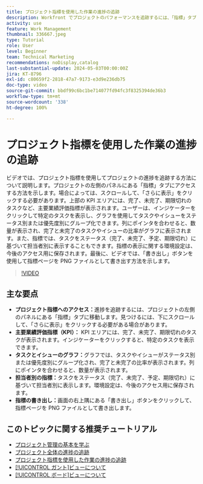 ```yaml
---
title: プロジェクト指標を使用した作業の進捗の追跡
description: Workfront でプロジェクトのパフォーマンスを追跡するには、「指標」タブを使用して、KPI、タスクとイシューのグラフ、担当者別の指標、効率的な進捗監視の書き出しオプションにアクセスします。
activity: use
feature: Work Management
thumbnail: 336667.jpeg
type: Tutorial
role: User
level: Beginner
team: Technical Marketing
recommendations: noDisplay,catalog
last-substantial-update: 2024-05-03T00:00:00Z
jira: KT-8796
exl-id: c80659f2-2818-47a7-9173-e3d9e236db75
doc-type: video
source-git-commit: bbdf99c6bc1be714077fd94fc3f8325394de36b3
workflow-type: tm+mt
source-wordcount: '338'
ht-degree: 100%

---
```


# プロジェクト指標を使用した作業の進捗の追跡

ビデオでは、プロジェクト指標を使用してプロジェクトの進捗を追跡する方法について説明します。プロジェクトの左側のパネルにある「指標」タブにアクセスする方法を示します。場合によっては、スクロールして、「さらに表示」をクリックする必要があります。上部の KPI エリアには、完了、未完了、期限切れのタスクなど、主要業績評価指標が表示されます。ユーザーは、インジケーターをクリックして特定のタスクを表示し、グラフを使用してタスクやイシューをステータス別または優先度別にグループ化できます。列にポインタを合わせると、数量が表示され、完了と未完了のタスクやイシューの比率がグラフに表示されます。また、指標では、タスクをステータス（完了、未完了、予定、期限切れ）に基づいて担当者別に表示することもできます。指標の表示に関する環境設定は、今後のアクセス用に保存されます。最後に、ビデオでは、「書き出し」ボタンを使用して指標ページを PNG ファイルとして書き出す方法を示します。


>[!VIDEO](https://video.tv.adobe.com/v/336667/?quality=12&learn=on&enablevpops=1)

## 主な要点

* **プロジェクト指標へのアクセス：**&#x200B;進捗を追跡するには、プロジェクトの左側のパネルにある「指標」タブに移動します。見つけるには、下にスクロールして、「さらに表示」をクリックする必要がある場合があります。
* **主要業績評価指標（KPI）：** KPI エリアには、完了、未完了、期限切れのタスクが表示されます。インジケーターをクリックすると、特定のタスクを表示できます。
* **タスクとイシューのグラフ：**&#x200B;グラフでは、タスクやイシューがステータス別または優先度別にグループ化され、完了と未完了の比率が表示されます。列にポインタを合わせると、数量が表示されます。
* **担当者別の指標：**&#x200B;タスクをステータス（完了、未完了、予定、期限切れ）に基づいて担当者別に表示します。環境設定は、今後のアクセス用に保存されます。
* **指標の書き出し：**&#x200B;画面の右上隅にある「書き出し」ボタンをクリックして、指標ページを PNG ファイルとして書き出します。



## このトピックに関する推奨チュートリアル

* [プロジェクト管理の基本を学ぶ](/help/manage-work/projects/getting-started-manage-a-project.md)
* [プロジェクト全体の進捗の追跡](/help/manage-work/projects/track-overall-project-progress.md)
* [プロジェクト指標を使用した作業の進捗の追跡](/help/manage-work/projects/track-work-progress-with-project-metrics.md)
* [[!UICONTROL ガント]ビューについて](/help/manage-work/projects/understand-the-gantt-view.md)
* [[!UICONTROL ボード]ビューについて](/help/manage-work/projects/understand-the-board-view.md)
